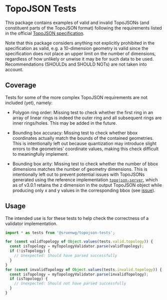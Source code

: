 # TopoJSON Tests

This package contains examples of valid and invalid TopoJSONs (and constituent parts of the TopoJSON format) following the requirements listed in the official [TopoJSON specification](https://github.com/topojson/topojson-specification).

Note that this package considers anything not explicitly prohibited in the specification as valid, e.g. a 10-dimension geometry is valid since the specification does not place an upper limit on the number of dimensions, regardless of how unlikely or unwise it may be for such data to be used.
Recommendations (SHOULDs and SHOULD NOTs) are not taken into account.


## Coverage

Tests for some of the more complex TopoJSON requirements are not included (yet), namely:

- Polygon ring order: Missing test to check whether the first ring in an array of linear rings is indeed the outer ring and all subsequent rings are inner rings/holes. This may be added in the future.

- Bounding box accuracy: Missing test to check whether bbox coordinates actually match the bounds of the contained geometries. This is intentionally left out because quantization may introduce slight errors to the geometries' coordinate values, making this check difficult to meaningfully implement.

- Bounding box arity: Missing test to check whether the number of bbox dimensions matches the number of geometry dimensions. This is intentionally left out to prevent potential issues with TopoJSONs generated using the reference implementation [`topojson-server`](https://github.com/topojson/topojson-server), which as of v3.0.1 retains the z dimension in the output TopoJSON object while producing only x and y values in the corresponding bbox (see [issue](https://github.com/topojson/topojson-server/issues/5)).


## Usage

The intended use is for these tests to help check the correctness of a validator implementation.

```ts
import * as tests from '@sruenwg/topojson-tests';

for (const validTopology of Object.values(tests.valid.topology)) {
  const isTopology = myTopologyValidator.parse(validTopology);
  if (!isTopology) {
    // Unexpected: Should have parsed successfully
  }
}
for (const invalidTopology of Object.values(tests.invalid.topology)) {
  const isTopology = myTopologyValidator.parse(invalidTopology);
  if (isTopology) {
    // Unexpected: Should not have parsed successfully
  }
}
```
